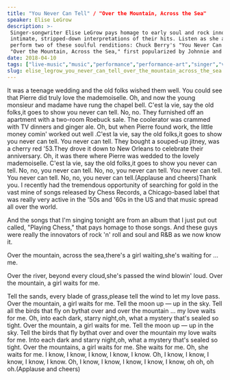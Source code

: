 ```yaml
---
title: "You Never Can Tell" / "Over the Mountain, Across the Sea"
speaker: Elise LeGrow
description: >-
 Singer-songwriter Elise LeGrow pays homage to early soul and rock innovators with
 intimate, stripped-down interpretations of their hits. Listen as she and her band
 perform two of these soulful renditions: Chuck Berry's "You Never Can Tell" and
 "Over the Mountain, Across the Sea," first popularized by Johnnie and Joe.
date: 2018-04-10
tags: ["live-music","music","performance","performance-art","singer","vocals","entertainment","guitar"]
slug: elise_legrow_you_never_can_tell_over_the_mountain_across_the_sea
---
```


It was a teenage wedding and the old folks wished them well. You could see that Pierre did
truly love the mademoiselle. Oh, and now the young monsieur and madame have rung the chapel
bell. C'est la vie, say the old folks,it goes to show you never can tell. No, no. They
furnished off an apartment with a two-room Roebuck sale. The coolerator was crammed with TV
dinners and ginger ale. Oh, but when Pierre found work, the little money comin' worked out
well .C'est la vie, say the old folks,it goes to show you never can tell. You never can
tell. They bought a souped-up jitney, was a cherry red '53.They drove it down to New
Orleans to celebrate their anniversary. Oh, it was there where Pierre was wedded to the
lovely mademoiselle. C'est la vie, say the old folks,it goes to show you never can tell. No,
no, you never can tell. No, no, you never can tell. You never can tell. You never can
tell. No, no, you never can tell.(Applause and cheers)Thank you. I recently had the
tremendous opportunity of searching for gold in the vast mine of songs released by Chess
Records, a Chicago-based label that was really very active in the '50s and '60s in the US
and that music spread all over the world.

And the songs that I'm singing tonight are from an album that I just put out called,
"Playing Chess," that pays homage to those songs. And these guys were really the
innovators of rock 'n' roll and soul and R&B as we now know it.

Over the mountain, across the sea,there's a girl waiting,she's waiting for ...
me.

Over the river, beyond every cloud,she's passed the wind blowin' loud. Over the mountain, a
girl waits for me.

Tell the sands, every blade of grass,please tell the wind to let my love pass. Over the
mountain, a girl waits for me. Tell the moon up — up in the sky. Tell all the birds that fly
on bythat over and over the mountain ... my love waits for me. Oh, into each dark, starry
night,oh, what a mystery that's sealed so tight. Over the mountain, a girl waits for
me. Tell the moon up — up in the sky. Tell the birds that fly bythat over and over the
mountain my love waits for me. Into each dark and starry night,oh, what a mystery that's
sealed so tight. Over the mountains, a girl waits for me. She waits for me. Oh, she waits for
me. I know, I know, I know, I know, I know. Oh, I know, I know, I know, I know, I know. Oh, I
know, I know, I know, I know, I know, oh oh, oh oh.(Applause and cheers)

<!--
ad_duration=3.33
comment_count=1
event="TED2018"
external_start_time=0
has_talk_citation=0
intro_duration=11.82
is_subtitle_required="False"
is_talk_featured="True"
language="en"
language_swap="False"
native_language="en"
number_of_related_talks=6
number_of_speakers=1
number_of_subtitled_videos=15
number_of_tags=8
number_of_talk_download_languages=15
number_of_talk_more_resources=0
number_of_talk_recommendations=0
number_of_talks_take_actions=2
post_ad_duration=0.83
published_timestamp="2018-09-12 12:55:15"
recording_date="2018-04-10"
speaker_description="Singer"
speaker_is_published=1
speaker_name="Elise LeGrow"
talk_more_resources=[]
talk_name="\"You Never Can Tell\" / \"Over the Mountain, Across the Sea\""
talks_tags=["live-music","music","performance","performance-art","singer","vocals","entertainment","guitar"]
url_photo_speaker="https://pe.tedcdn.com/images/ted/aba0d0a54e0cbde4bf8f1eb58ff2db5ea2a62216_254x191.jpg"
url_photo_talk="https://s3.amazonaws.com/talkstar-photos/uploads/41758c0f-2af5-42e3-8edc-c981d810b39a/EliseLeGrow_2018-embed.jpg"
url_webpage="https://www.ted.com/talks/elise_legrow_you_never_can_tell_over_the_mountain_across_the_sea"
video_type_name="TED Stage Talk"
-->